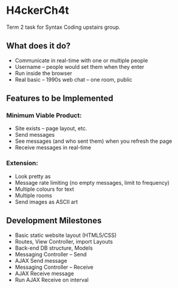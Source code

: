 # H4ckerCh4t
Term 2 task for Syntax Coding upstairs group.

## What does it do?
+ Communicate in real-time with one or multiple people
+ Username – people would set them when they enter
+ Run inside the browser
+ Real basic – 1990s web chat – one room, public

## Features to be Implemented
### Minimum Viable Product:
+ Site exists – page layout, etc.
+ Send messages
+ See messages (and who sent them) when you refresh the page
+ Receive messages in real-time

### Extension:
+ Look pretty as
+ Message rate limiting (no empty messages, limit to frequency)
+ Multiple colours for text
+ Multiple rooms
+ Send images as ASCII art

## Development Milestones
+ Basic static website layout (HTML5/CSS)
+ Routes, View Controller, import Layouts
+ Back-end DB structure, Models
+ Messaging Controller – Send
+ AJAX Send message
+ Messaging Controller – Receive
+ AJAX Receive message
+ Run AJAX Receive on interval
